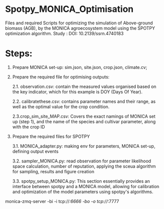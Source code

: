 # Spotpy_MONICA_Optimisation
Files and required Scripts for optimizing the simulation of Above-ground biomass (AGB), by the MONICA agroecosystem model using the SPOTPY optimization algorithm.
Study : DOI: 10.2139/ssrn.4740183

# Steps:
1. Prepare MONICA set-up: sim.json, site.json, crop.json, climate.cv;

2. Prepare the required file for optimising outputs:
   
	2.1. observation.csv: contain the measured values organised based on the key indicator, which for this example is DOY (Days Of Year).
   
   	2.2. calibratethese.csv: contains parameter names and their range, as well as the optimal value for the crop condition.
   
   	2.3.crop_sim_site_MAP.csv: Covers the exact namings of MONICA set up (step 1), and the name of the species and cultivar parameter, along with the crop ID
   
3. Prepare the required files for SPOTPY
   
   	3.1. MONICA_adapter.py: making env for parameters, MONICA set-up, defining output events
   
   	3.2. sampler_MONICA.py: read observation for parameter likelihood space calculation, number of reputation, applying the sceua algorithm for sampling, results and figure creation
   
   	3.3. spotpy_setup_MONICA.py: This section essentially provides an interface between spotpy and a MONICA model, allowing for calibration and optimization of the model parameters using spotpy's algorithms.



monica-zmq-server -bi -i tcp://*:6666 -bo -o tcp://*:7777
    




   
   
